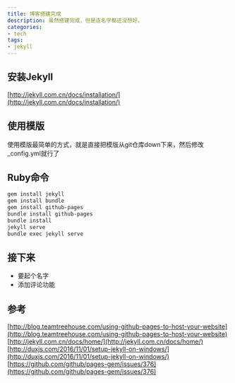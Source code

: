 ```yaml
---
title: 博客搭建完成
description: 虽然搭建完成，但是连名字都还没想好。
categories:
- tech
tags:
- jekyll
---
```


## 安装Jekyll

[http://jekyll.com.cn/docs/installation/](http://jekyll.com.cn/docs/installation/)

## 使用模版

使用模版最简单的方式，就是直接把模版从git仓库down下来，然后修改_config.yml就行了


## Ruby命令
```sh
gem install jekyll
gem install bundle
gem install github-pages
bundle install github-pages
bundle install
jekyll serve
bundle exec jekyll serve
```
## 接下来
- 要起个名字
- 添加评论功能

## 参考
[http://blog.teamtreehouse.com/using-github-pages-to-host-your-website](http://blog.teamtreehouse.com/using-github-pages-to-host-your-website)
[http://jekyll.com.cn/docs/home/](http://jekyll.com.cn/docs/home/)
[http://duxjs.com/2016/11/01/setup-jekyll-on-windows/](http://duxjs.com/2016/11/01/setup-jekyll-on-windows/)
[https://github.com/github/pages-gem/issues/376](https://github.com/github/pages-gem/issues/376)


